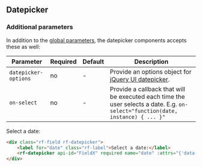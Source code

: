 ## Datepicker

### Additional parameters

In addition to the [global parameters](#global-parameters), the datepicker components accepts these as well:

Parameter    | Required | Default | Description
------------ | -------- | ------- | -----------
`datepicker-options` | no | - | Provide an options object for [jQuery UI datepicker](http://api.jqueryui.com/datepicker/).
`on-select` | no | - | Provide a callback that will be executed each time the user selects a date. E.g. `on-select="function(date, instance) { ... }"`

<form class="rf-form live" id="rfDatepicker1">
    <div class="rf-field rf-datepicker">
        <label for="date" class="rf-label">Select a date:</label>
        <rf-datepicker api-id="FieldX" required name="date" :attrs="{'data-parsley-error-message': 'Please provide a date'}"></rf-datepicker>
    </div>
</form>

```html
<div class="rf-field rf-datepicker">
    <label for="date" class="rf-label">Select a date:</label>
    <rf-datepicker api-id="FieldX" required name="date" :attrs="{'data-parsley-error-message': 'Please provide a date'}"></rf-datepicker>
</div>
```
